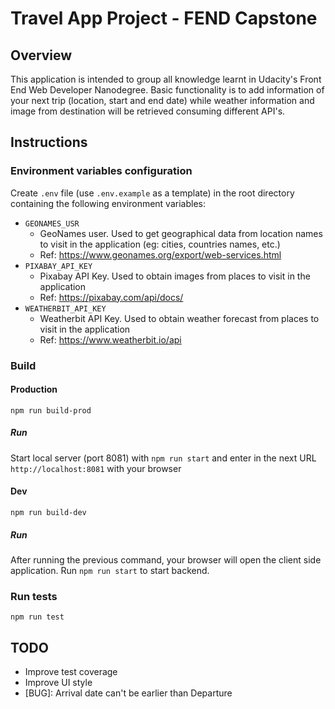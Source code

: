 # Travel App Project - FEND Capstone

## Overview
This application is intended to group all knowledge learnt in Udacity's Front End Web Developer Nanodegree.
Basic functionality is to add information of your next trip (location, start and end date) while weather information and image from destination
will be retrieved consuming different API's.

## Instructions
### Environment variables configuration
Create `.env` file (use `.env.example` as a template) in the root directory containing the following environment variables:
* `GEONAMES_USR`
    - GeoNames user. Used to get geographical data from location names to visit in the application (eg: cities, countries names, etc.)
    - Ref: https://www.geonames.org/export/web-services.html
* `PIXABAY_API_KEY`
    - Pixabay API Key. Used to obtain images from places to visit in the application
    - Ref: https://pixabay.com/api/docs/
* `WEATHERBIT_API_KEY`
    - Weatherbit API Key. Used to obtain weather forecast from places to visit in the application
    - Ref: https://www.weatherbit.io/api

### Build
#### Production
`npm run build-prod`
##### Run
Start local server (port 8081) with `npm run start` and enter in the next URL `http://localhost:8081` with your browser

#### Dev
`npm run build-dev`
##### Run
After running the previous command, your browser will open the client side application.
Run `npm run start` to start backend.

### Run tests
`npm run test`

## TODO
* Improve test coverage
* Improve UI style
* [BUG]: Arrival date can't be earlier than Departure

